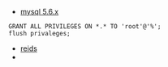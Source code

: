 - [mysql 5.6.x](https://blog.csdn.net/YLBF_DEV/article/details/116641913)

```
GRANT ALL PRIVILEGES ON *.* TO 'root'@'%';
flush privaleges;
```

- [reids](https://www.ucartz.com/clients/index.php?rp=/knowledgebase/279/How-to-install-Redis-4-on-Centos-6-or-7-Ubuntu-16-and-Debian-8-Updated.html)
- 
